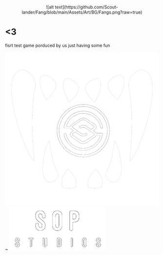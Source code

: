<p align="center">
![alt text](https://github.com/Scout-lander/Fang/blob/main/Assets/Art/BG/Fangs.png?raw=true)

# <3

fisrt test game porduced by us just having some fun
























![alt text](https://github.com/Scout-lander/Fang/blob/main/Assets/Art/BG/Logs%20things/SOP-Icon-1.png?raw=true)~ 
![alt text](https://github.com/Scout-lander/Fang/blob/main/Assets/Art/BG/Logs%20things/sop-1.png?raw=true)
</p>